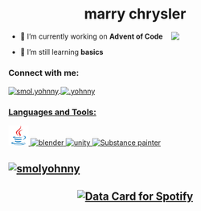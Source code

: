 

<h1 align="center">marry chrysler</h1>



<img align="right" width="180" src="https://media.discordapp.net/attachments/1162080122334097440/1162159061345783808/977530224159883335.gif?ex=653aebf8&is=652876f8&hm=d571644a48e1aff31bfdbf20e2eb8404243751a050feb10c09d682189de2263d&">


- 🎄 I’m currently working on **Advent of Code**

- 🌱 I’m still learning **basics**

<h3 align="left">Connect with me:  
</p></h3>
<p align="left">

<a href="https://instagram.com/smol.yohnny" target="blank"><img align="center" src="https://raw.githubusercontent.com/rahuldkjain/github-profile-readme-generator/master/src/images/icons/Social/instagram.svg" alt="smol.yohnny" height="30" width="40" /> </a>
<a href="https://discord.com/users/375718319304605702" target="blank"> <img align="center" src="https://www.svgrepo.com/show/353655/discord-icon.svg" alt=".yohnny" height="30" width="40" />
<h3 align="left">Languages and Tools:</h3>
<p align="left"> <img src="https://raw.githubusercontent.com/devicons/devicon/master/icons/java/java-original.svg" alt="java" width="40" height="40"/>  <img src="https://download.blender.org/branding/community/blender_community_badge_white.svg" alt="blender" width="40" height="40"/> <img src="https://www.vectorlogo.zone/logos/unity3d/unity3d-icon.svg" alt="unity" width="40" height="40"/>  <img src="https://uxwing.com/wp-content/themes/uxwing/download/brands-and-social-media/adobe-substance-3d-painter-icon.png" alt="Substance painter" width="40" height="40"/> </p>


<h2> <p><img align="center" src="https://github-readme-streak-stats.herokuapp.com/?user=smolyohnny&" alt="smolyohnny" /></p> </h2>

<h2 align="center" > <a href="https://data-card-for-spotify.herokuapp.com/card?user_id=31wugtrmsfh46kbw2man4ydg33pu">
  <img width="fill" src="https://data-card-for-spotify.herokuapp.com/api/card?user_id=31wugtrmsfh46kbw2man4ydg33pu" alt="Data Card for Spotify">
</a> </h2>
